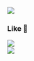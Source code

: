 ![](https://github-profile-trophy.vercel.app/?username=TaikiHoshika&theme=onedark&column=4)  

### Like 🫰
![](https://skillicons.dev/icons?i=js,ts,java,cs,react,express)  
![](https://skillicons.dev/icons?i=vscode,vs,idea)  
